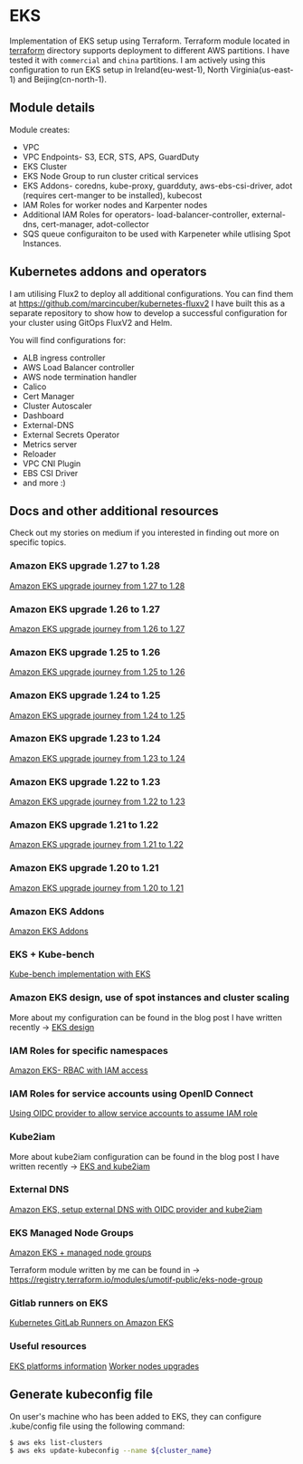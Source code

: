# EKS

Implementation of EKS setup using Terraform. Terraform module located in [terraform](./terraform/) directory supports deployment to different AWS partitions. I have tested it with `commercial` and `china` partitions. I am actively using this configuration to run EKS setup in Ireland(eu-west-1), North Virginia(us-east-1) and Beijing(cn-north-1).

## Module details

Module creates:

* VPC
* VPC Endpoints- S3, ECR, STS, APS, GuardDuty
* EKS Cluster
* EKS Node Group to run cluster critical services
* EKS Addons- coredns, kube-proxy, guardduty, aws-ebs-csi-driver, adot (requires cert-manger to be installed), kubecost
* IAM Roles for worker nodes and Karpenter nodes
* Additional IAM Roles for operators- load-balancer-controller, external-dns, cert-manager, adot-collector
* SQS queue configuraiton to be used with Karpeneter while utlising Spot Instances.

## Kubernetes addons and operators

I am utilising Flux2 to deploy all additional configurations. You can find them at https://github.com/marcincuber/kubernetes-fluxv2
I have built this as a separate repository to show how to develop a successful configuration for your cluster using GitOps FluxV2 and Helm.

You will find configurations for:

* ALB ingress controller
* AWS Load Balancer controller
* AWS node termination handler
* Calico
* Cert Manager
* Cluster Autoscaler
* Dashboard
* External-DNS
* External Secrets Operator
* Metrics server
* Reloader
* VPC CNI Plugin
* EBS CSI Driver
* and more :)

## Docs and other additional resources

Check out my stories on medium if you interested in finding out more on specific topics.

### Amazon EKS upgrade 1.27 to 1.28

[Amazon EKS upgrade journey from 1.27 to 1.28](https://marcincuber.medium.com/amazon-eks-upgrade-journey-from-1-27-to-1-28-welcoming-planternetes-44985e11463a)

### Amazon EKS upgrade 1.26 to 1.27

[Amazon EKS upgrade journey from 1.26 to 1.27](https://marcincuber.medium.com/amazon-eks-upgrade-journey-from-1-26-to-1-27-chill-vibes-46f3f979afac)

### Amazon EKS upgrade 1.25 to 1.26

[Amazon EKS upgrade journey from 1.25 to 1.26](https://medium.com/@marcincuber/amazon-eks-upgrade-journey-from-1-25-to-1-26-electrifying-79b287084eef)

### Amazon EKS upgrade 1.24 to 1.25

[Amazon EKS upgrade journey from 1.24 to 1.25](https://marcincuber.medium.com/amazon-eks-upgrade-journey-from-1-24-to-1-25-e1bcccc2f384)

### Amazon EKS upgrade 1.23 to 1.24

[Amazon EKS upgrade journey from 1.23 to 1.24](https://marcincuber.medium.com/amazon-eks-upgrade-journey-from-1-23-to-1-24-b7b0b1afa5b4)

### Amazon EKS upgrade 1.22 to 1.23

[Amazon EKS upgrade journey from 1.22 to 1.23](https://marcincuber.medium.com/amazon-eks-upgrade-journey-from-1-22-to-1-23-3b9eaa8c57de)

### Amazon EKS upgrade 1.21 to 1.22

[Amazon EKS upgrade journey from 1.21 to 1.22](https://marcincuber.medium.com/amazon-eks-upgrade-journey-from-1-21-to-1-22-9546da932af6)

### Amazon EKS upgrade 1.20 to 1.21

[Amazon EKS upgrade journey from 1.20 to 1.21](https://marcincuber.medium.com/amazon-eks-upgrade-journey-from-1-20-to-1-21-caf1475deaa4)

### Amazon EKS Addons
[Amazon EKS Addons](https://marcincuber.medium.com/amazon-eks-add-ons-implemented-with-terraform-66a49fad4174)

### EKS + Kube-bench

[Kube-bench implementation with EKS](https://itnext.io/aws-eks-and-kube-bench-a7ae840f0f1)

### Amazon EKS design, use of spot instances and cluster scaling

More about my configuration can be found in the blog post I have written recently -> [EKS design](https://medium.com/@marcincuber/amazon-eks-design-use-of-spot-instances-and-cluster-scaling-da7f3a72d061)

### IAM Roles for specific namespaces

[Amazon EKS- RBAC with IAM access](https://medium.com/@marcincuber/amazon-eks-rbac-and-iam-access-f124f1164de7)

### IAM Roles for service accounts using OpenID Connect

[Using OIDC provider to allow service accounts to assume IAM role](https://medium.com/@marcincuber/amazon-eks-with-oidc-provider-iam-roles-for-kubernetes-services-accounts-59015d15cb0c)

### Kube2iam

More about kube2iam configuration can be found in the blog post I have written recently -> [EKS and kube2iam](https://medium.com/@marcincuber/amazon-eks-iam-roles-and-kube2iam-4ae5906318be)

### External DNS

[Amazon EKS, setup external DNS with OIDC provider and kube2iam](https://medium.com/swlh/amazon-eks-setup-external-dns-with-oidc-provider-and-kube2iam-f2487c77b2a1)

### EKS Managed Node Groups

[Amazon EKS + managed node groups](https://itnext.io/amazon-eks-managed-node-groups-87943e3f3360)

Terraform module written by me can be found in -> https://registry.terraform.io/modules/umotif-public/eks-node-group

### Gitlab runners on EKS

[Kubernetes GitLab Runners on Amazon EKS](https://medium.com/@marcincuber/kubernetes-gitlab-runners-on-amazon-eks-5ba7f0bff30e)

### Useful resources

[EKS platforms information](https://docs.aws.amazon.com/eks/latest/userguide/platform-versions.html)
[Worker nodes upgrades](https://docs.aws.amazon.com/eks/latest/userguide/update-stack.html)

## Generate kubeconfig file

On user's machine who has been added to EKS, they can configure .kube/config file using the following command:

```bash
$ aws eks list-clusters
$ aws eks update-kubeconfig --name ${cluster_name}
```

